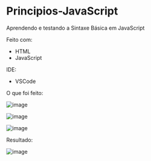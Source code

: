 # Principios-JavaScript
Aprendendo e testando a Sintaxe Básica em JavaScript

Feito com:
 - HTML
 - JavaScript
 
 IDE:
  - VSCode

O que foi feito:

![image](https://github.com/DMxta/Principios-JavaScript/assets/136941005/f285df95-da02-47ee-aec6-fe0876c37f04)

![image](https://github.com/DMxta/Principios-JavaScript/assets/136941005/f53d800b-dd52-4bcb-b4c5-5657dd02c162)

![image](https://github.com/DMxta/Principios-JavaScript/assets/136941005/4c626f11-ebae-4f66-b437-50607f1afc4c)


Resultado: 

![image](https://github.com/DMxta/Principios-JavaScript/assets/136941005/cbde4540-c4cd-4c6c-b15c-67a09f152100)
